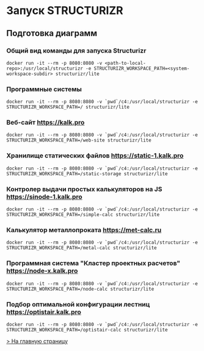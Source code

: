 # Запуск STRUCTURIZR

## Подготовка диаграмм
### Общий вид команды для запуска Structurizr
```shell
docker run -it --rm -p 8080:8080 -v <path-to-local-repo>:/usr/local/structurizr -e STRUCTURIZR_WORKSPACE_PATH=<system-workspace-subdir> structurizr/lite
```

### Программные системы
```shell
docker run -it --rm -p 8080:8080 -v `pwd`/c4:/usr/local/structurizr -e STRUCTURIZR_WORKSPACE_PATH=/ structurizr/lite
```

### Веб-сайт https://kalk.pro
```shell
docker run -it --rm -p 8080:8080 -v `pwd`/c4:/usr/local/structurizr -e STRUCTURIZR_WORKSPACE_PATH=/web-site structurizr/lite
```

### Хранилище статических файлов https://static-1.kalk.pro
```shell
docker run -it --rm -p 8080:8080 -v `pwd`/c4:/usr/local/structurizr -e STRUCTURIZR_WORKSPACE_PATH=/static-storage structurizr/lite
```

### Контролер выдачи простых калькуляторов на JS https://sinode-1.kalk.pro
```shell
docker run -it --rm -p 8080:8080 -v `pwd`/c4:/usr/local/structurizr -e STRUCTURIZR_WORKSPACE_PATH=/simple-calc structurizr/lite
```

### Калькулятор металлопроката https://met-calc.ru
```shell
docker run -it --rm -p 8080:8080 -v `pwd`/c4:/usr/local/structurizr -e STRUCTURIZR_WORKSPACE_PATH=/metal-calc structurizr/lite
```

### Программная система "Кластер проектных расчетов" https://node-x.kalk.pro
```shell
docker run -it --rm -p 8080:8080 -v `pwd`/c4:/usr/local/structurizr -e STRUCTURIZR_WORKSPACE_PATH=/node-calc structurizr/lite
```

### Подбор оптимальной конфигурации лестниц https://optistair.kalk.pro
```shell
docker run -it --rm -p 8080:8080 -v `pwd`/c4:/usr/local/structurizr -e STRUCTURIZR_WORKSPACE_PATH=/optistair-calc structurizr/lite
```

[> На главную страницу](/README.md)